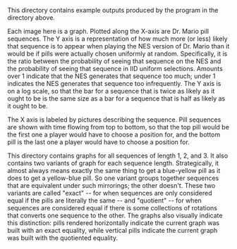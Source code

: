 This directory contains example outputs produced by the program in the
directory above.

Each image here is a graph. Plotted along the X-axis are Dr. Mario pill
sequences. The Y axis is a representation of how much more (or less) likely
that sequence is to appear when playing the NES version of Dr. Mario than it
would be if pills were actually chosen uniformly at random. Specifically, it is
the ratio between the probability of seeing that sequence on the NES and the
probability of seeing that sequence in IID uniform selections. Amounts over 1
indicate that the NES generates that sequence too much; under 1 indicates the
NES generates that sequence too infrequently. The Y axis is on a log scale, so
that the bar for a sequence that is twice as likely as it ought to be is the
same size as a bar for a sequence that is half as likely as it ought to be.

The X axis is labeled by pictures describing the sequence. Pill sequences are
shown with time flowing from top to bottom, so that the top pill would be the
first one a player would have to choose a position for, and the bottom pill is
the last one a player would have to choose a position for.

This directory contains graphs for all sequences of length 1, 2, and 3. It also
contains two variants of graph for each sequence length. Strategically, it
almost always means exactly the same thing to get a blue-yellow pill as it does
to get a yellow-blue pill. So one variant groups together sequences that are
equivalent under such mirrorings; the other doesn't. These two variants are
called "exact" -- for when sequences are only considered equal if the pills are
literally the same -- and "quotient" -- for when sequences are considered equal
if there is some collections of rotations that converts one sequence to the
other. The graphs also visually indicate this distinction: pills rendered
horizontally indicate the current graph was built with an exact equality, while
vertical pills indicate the current graph was built with the quotiented
equality.

